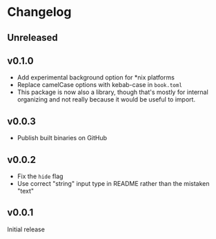 # Changelog

## Unreleased

<!-- add new items here -->

## v0.1.0

- Add experimental background option for \*nix platforms
- Replace camelCase options with kebab-case in `book.toml`
- This package is now also a library, though that's mostly for internal
  organizing and not really because it would be useful to import.

## v0.0.3

- Publish built binaries on GitHub

## v0.0.2

- Fix the `hide` flag
- Use correct "string" input type in README rather than the mistaken "text"

## v0.0.1

Initial release
